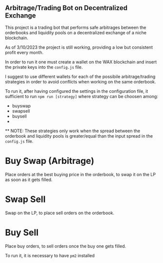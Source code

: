 ## Arbitrage/Trading Bot on Decentralized Exchange
This project is a trading bot that performs safe arbitrages between the orderbooks and liquidity pools on a decentralized exchange of a niche blockchain. 

As of 3/10/2023 the project is still working, providing a low but consistent profit every month.

In order to run it one must create a wallet on the WAX blockchain and insert the private keys into the  `config.js` file.

I suggest to use different wallets for each of the possibile arbitrage/trading strategies in order to avoid conflicts when working on the same orderbook.

To run it, after having configured the settings in the configuration file, it sufficient to run `npm run [strategy]` where strategy can be choosen among:
  - buyswap
  - swapsell
  - buysell
  - 
** NOTE: These strategies only work when the spread between the orderbook and liquidity pools is greater/equal than the input spread in the `config.js` file.

# Buy Swap (Arbitrage)
Place orders at the best buying price in the orderbook, to swap it on the LP as soon as it gets filled.

# Swap Sell
Swap on the LP, to place sell orders on the orderbook. 

# Buy Sell 
Place buy orders, to sell orders once the buy one gets filled.

To run it, it is necessary to have `pm2` installed


